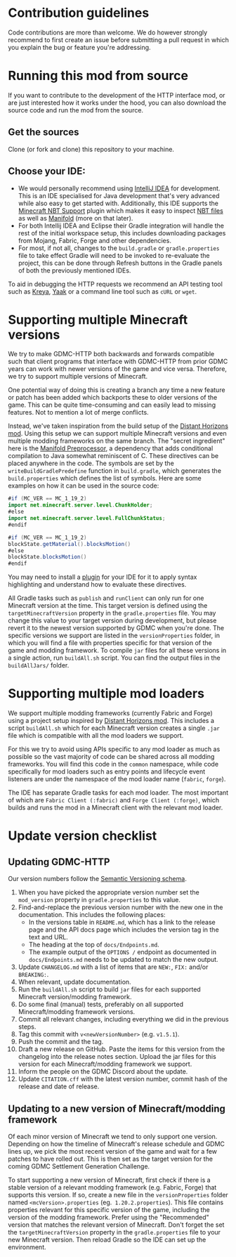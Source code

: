# Contribution guidelines

Code contributions are more than welcome. We do however strongly recommend to first create an issue before submitting a pull request in which you explain the bug or feature you're addressing.

# Running this mod from source

If you want to contribute to the development of the HTTP interface mod, or are just interested how it works under the hood, you can also download the source code and run the mod from the source.

## Get the sources

Clone (or fork and clone) this repository to your machine.

## Choose your IDE:

- We would personally recommend using [IntelliJ IDEA](https://www.jetbrains.com/idea/) for development. This is an IDE specialised for Java development that's very advanced while also easy to get started with. Additionally, this IDE supports the [Minecraft NBT Support](https://plugins.jetbrains.com/plugin/12839-minecraft-nbt-support) plugin which makes it easy to inspect [NBT files](https://minecraft.wiki/w/NBT_format) as well as [Manifold](https://plugins.jetbrains.com/plugin/10057-manifold) (more on that later).
- For both Intellij IDEA and Eclipse their Gradle integration will handle the rest of the initial workspace setup, this includes downloading packages from Mojang, Fabric, Forge and other dependencies.
- For most, if not all, changes to the `build.gradle` or `gradle.properties` file to take effect Gradle will need to be invoked to re-evaluate the project, this can be done through Refresh buttons in the Gradle panels of both the previously mentioned IDEs.

To aid in debugging the HTTP requests we recommend an API testing tool such as [Kreya](https://kreya.app), [Yaak](https://yaak.app) or a command line tool such as `cURL` or `wget`.

# Supporting multiple Minecraft versions

We try to make GDMC-HTTP both backwards and forwards compatible such that client programs that interface with GDMC-HTTP from prior GDMC years can work with newer versions of the game and vice versa. Therefore, we try to support multiple versions of Minecraft.

One potential way of doing this is creating a branch any time a new feature or patch has been added which backports these to older versions of the game. This can be quite time-consuming and can easily lead to missing features. Not to mention a lot of merge conflicts.

Instead, we've taken inspiration from the build setup of the [Distant Horizons mod](https://gitlab.com/distant-horizons-team/distant-horizons). Using this setup we can support multiple Minecraft versions and even multiple modding frameworks on the same branch. The "secret ingredient" here is the [Manifold Preprocessor](https://github.com/manifold-systems/manifold/tree/master/manifold-deps-parent/manifold-preprocessor), a dependency that adds conditional compilation to Java somewhat reminiscent of C. These directives can be placed anywhere in the code. The symbols are set by the `writeBuildGradlePredefine` function in `build.gradle`, which generates the `build.properties` which defines the list of symbols. Here are some examples on how it can be used in the source code:

```java
#if (MC_VER == MC_1_19_2)
import net.minecraft.server.level.ChunkHolder;
#else
import net.minecraft.server.level.FullChunkStatus;
#endif
```

```java
#if (MC_VER == MC_1_19_2)
blockState.getMaterial().blocksMotion()
#else
blockState.blocksMotion()
#endif
```

You may need to install a [plugin](https://plugins.jetbrains.com/plugin/10057-manifold) for your IDE for it to apply syntax highlighting and understand how to evaluate these directives.

All Gradle tasks such as `publish` and `runClient` can only run for one Minecraft version at the time. This target version is defined using the `targetMinecraftVersion` property in the `gradle.properties` file. You may change this value to your target version during development, but please revert it to the newest version supported by GDMC when you're done. The specific versions we support are listed in the `versionProperties` folder, in which you will find a file with properties specific for that version of the game and modding framework. To compile `jar` files for all these versions in a single action, run `buildAll.sh` script. You can find the output files in the `buildAllJars/` folder.

# Supporting multiple mod loaders

We support multiple modding frameworks (currently Fabric and Forge) using a project setup inspired by [Distant Horizons mod](https://gitlab.com/distant-horizons-team/distant-horizons). This includes a script `buildAll.sh` which for each Minecraft version creates a single `.jar` file which is compatible with all the mod loaders we support.

For this we try to avoid using APIs specific to any mod loader as much as possible so the vast majority of code can be shared across all modding frameworks. You will find this code in the `common` namespace, while code specifically for mod loaders such as entry points and lifecycle event listeners are under the namespace of the mod loader name (`fabric`, `forge`).

The IDE has separate Gradle tasks for each mod loader. The most important of which are `Fabric Client (:fabric)` and `Forge Client (:forge)`, which builds and runs the mod in a Minecraft client with the relevant mod loader.

# Update version checklist

## Updating GDMC-HTTP

Our version numbers follow the [Semantic Versioning schema](https://semver.org/).

1. When you have picked the appropriate version number set the `mod_version` property in `gradle.properties` to this value. 
2. Find-and-replace the previous version number with the new one in the documentation. This includes the following places:
   - In the versions table in `README.md`, which has a link to the release page and the API docs page which includes the version tag in the text and URL.
   - The heading at the top of `docs/Endpoints.md`.
   - The example output of the `OPTIONS /` endpoint as documented in `docs/Endpoints.md` needs to be updated to match the new output.
3. Update `CHANGELOG.md` with a list of items that are `NEW:`, `FIX:` and/or `BREAKING:`.
4. When relevant, update documentation.
5. Run the `buildAll.sh` script to build `jar` files for each supported Minecraft version/modding framework.
6. Do some final (manual) tests, preferably on all supported Minecraft/modding framework versions.
7. Commit all relevant changes, including everything we did in the previous steps.
8. Tag this commit with `v<newVersionNumber>` (e.g. `v1.5.1`).
9. Push the commit and the tag.
10. Draft a new release on GitHub. Paste the items for this version from the changelog into the release notes section. Upload the jar files for this version for each Minecraft/modding framework we support.
11. Inform the people on the GDMC Discord about the update.
12. Update `CITATION.cff` with the latest version number, commit hash of the release and date of release.

## Updating to a new version of Minecraft/modding framework

Of each minor version of Minecraft we tend to only support one version. Depending on how the timeline of Minecraft's release schedule and GDMC lines up, we pick the most recent version of the game and wait for a few patches to have rolled out. This is then set as the target version for the coming GDMC Settlement Generation Challenge.

To start supporting a new version of Minecraft, first check if there is a stable version of a relevant modding framework (e.g. Fabric, Forge) that supports this version. If so, create a new file in the `versionProperties` folder named `<mcVersion>.properties` (eg.` 1.20.2.properties`). This file contains properties relevant for this specific version of the game, including the version of the modding framework. Prefer using the "Recommended" version that matches the relevant version of Minecraft. Don't forget the set the  `targetMinecraftVersion` property in the `gradle.properties` file to your new Minecraft version. Then reload Gradle so the IDE can set up the environment.
